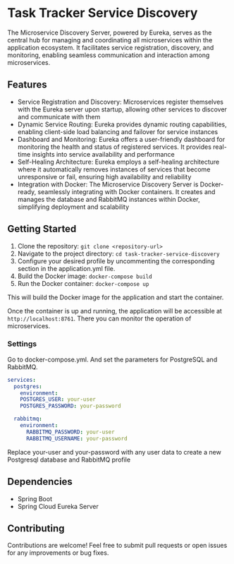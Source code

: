 

# Task Tracker Service Discovery

The Microservice Discovery Server, powered by Eureka, serves as the central hub for managing and coordinating all
microservices within the application ecosystem. It facilitates service registration, discovery, and monitoring, enabling
seamless communication and interaction among microservices.

## Features

- Service Registration and Discovery: Microservices register themselves with the Eureka server upon startup, allowing
  other services to discover and communicate with them
- Dynamic Service Routing: Eureka provides dynamic routing capabilities, enabling client-side load balancing and
  failover for service instances
- Dashboard and Monitoring: Eureka offers a user-friendly dashboard for monitoring the health and status of registered
  services. It provides real-time insights into service availability and performance
- Self-Healing Architecture: Eureka employs a self-healing architecture where it automatically removes instances of
  services that become unresponsive or fail, ensuring high availability and reliability
- Integration with Docker: The Microservice Discovery Server is Docker-ready, seamlessly integrating with Docker
  containers. It creates and manages the database and RabbitMQ instances within Docker, simplifying deployment and
  scalability

## Getting Started

1. Clone the repository: `git clone <repository-url>`
2. Navigate to the project directory: `cd task-tracker-service-discovery`
3. Configure your desired profile by uncommenting the corresponding section in the application.yml file.
4. Build the Docker image: `docker-compose build`
5. Run the Docker container: `docker-compose up`

This will build the Docker image for the application and start the container.

Once the container is up and running, the application will be accessible at `http://localhost:8761`.
There you can monitor the operation of microservices.

### Settings

Go to docker-compose.yml. And set the parameters for PostgreSQL and RabbitMQ.

```yml
services:
  postgres:
    environment:
    POSTGRES_USER: your-user
    POSTGRES_PASSWORD: your-password

  rabbitmq:
    environment:
      RABBITMQ_PASSWORD: your-user
      RABBITMQ_USERNAME: your-password

```

Replace your-user and your-password with any user data to create a new Postgresql database and RabbitMQ profile

## Dependencies

- Spring Boot
- Spring Cloud Eureka Server

## Contributing

Contributions are welcome! Feel free to submit pull requests or open issues for any improvements or bug fixes.